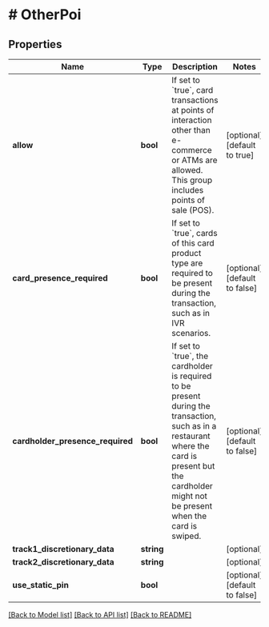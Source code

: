 # # OtherPoi

## Properties

Name | Type | Description | Notes
------------ | ------------- | ------------- | -------------
**allow** | **bool** | If set to &#x60;true&#x60;, card transactions at points of interaction other than e-commerce or ATMs are allowed. This group includes points of sale (POS). | [optional] [default to true]
**card_presence_required** | **bool** | If set to &#x60;true&#x60;, cards of this card product type are required to be present during the transaction, such as in IVR scenarios. | [optional] [default to false]
**cardholder_presence_required** | **bool** | If set to &#x60;true&#x60;, the cardholder is required to be present during the transaction, such as in a restaurant where the card is present but the cardholder might not be present when the card is swiped. | [optional] [default to false]
**track1_discretionary_data** | **string** |  | [optional]
**track2_discretionary_data** | **string** |  | [optional]
**use_static_pin** | **bool** |  | [optional] [default to false]

[[Back to Model list]](../../README.md#models) [[Back to API list]](../../README.md#endpoints) [[Back to README]](../../README.md)
